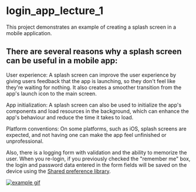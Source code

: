 # login_app_lecture_1

This project demonstrates an example of creating a splash screen in a mobile application. 

## There are several reasons why a splash screen can be useful in a mobile app:

User experience: A splash screen can improve the user experience by giving users feedback that the app is launching, so they don't feel like they're waiting for nothing. It also creates a smoother transition from the app's launch icon to the main screen.

App initialization: A splash screen can also be used to initialize the app's components and load resources in the background, which can enhance the app's behaviour and reduce the time it takes to load.

Platform conventions: On some platforms, such as iOS, splash screens are expected, and not having one can make the app feel unfinished or unprofessional. 

Also, there is a logging form with validation and the ability to memorize the user. When you re-login, if you previously checked the "remember me" box, the login and password data entered in the form fields will be saved on the device using the [Shared preference library](https://pub.dev/packages/shared_preferences).

[![example gif](https://s10.gifyu.com/images/VDEO-BEZ-NAZVI--ZROBLENO-U-Clipchamp.gif)](https://gifyu.com/image/SIkOb)
